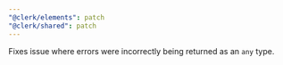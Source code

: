 ```yaml
---
"@clerk/elements": patch
"@clerk/shared": patch
---
```


Fixes issue where errors were incorrectly being returned as an `any` type.
